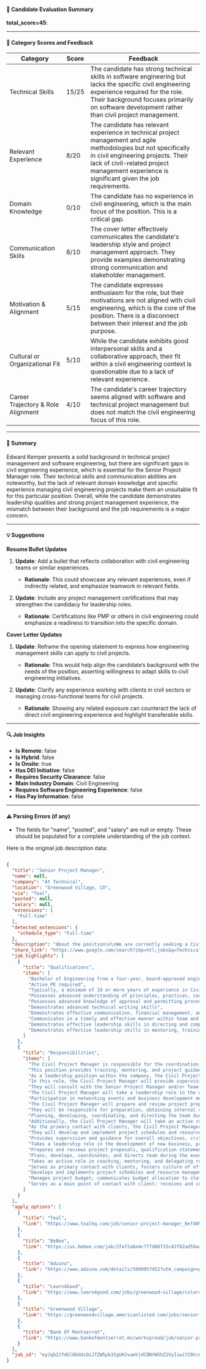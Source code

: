 #### 📄 Candidate Evaluation Summary

**total_score=45**:  

---

#### 🎯 Category Scores and Feedback

| Category                        | Score    | Feedback |
|--------------------------------|----------|----------|
| Technical Skills                 | 15/25    | The candidate has strong technical skills in software engineering but lacks the specific civil engineering experience required for the role. Their background focuses primarily on software development rather than civil project management. |
| Relevant Experience              | 8/20     | The candidate has relevant experience in technical project management and agile methodologies but not specifically in civil engineering projects. Their lack of civil-related project management experience is significant given the job requirements. |
| Domain Knowledge                 | 0/10     | The candidate has no experience in civil engineering, which is the main focus of the position. This is a critical gap. |
| Communication Skills             | 8/10     | The cover letter effectively communicates the candidate's leadership style and project management approach. They provide examples demonstrating strong communication and stakeholder management. |
| Motivation & Alignment           | 5/15     | The candidate expresses enthusiasm for the role, but their motivations are not aligned with civil engineering, which is the core of the position. There is a disconnect between their interest and the job purpose. |
| Cultural or Organizational Fit   | 5/10     | While the candidate exhibits good interpersonal skills and a collaborative approach, their fit within a civil engineering context is questionable due to a lack of relevant experience. |
| Career Trajectory & Role Alignment | 4/10     | The candidate's career trajectory seems aligned with software and technical project management but does not match the civil engineering focus of this role. |

---

#### 🧾 Summary

Edward Kemper presents a solid background in technical project management and software engineering, but there are significant gaps in civil engineering experience, which is essential for the Senior Project Manager role. Their technical skills and communication abilities are noteworthy, but the lack of relevant domain knowledge and specific experience managing civil engineering projects make them an unsuitable fit for this particular position. Overall, while the candidate demonstrates leadership qualities and strong project management experience, the mismatch between their background and the job requirements is a major concern.

---

#### 💡 Suggestions

**Resume Bullet Updates**  
1. **Update**: Add a bullet that reflects collaboration with civil engineering teams or similar experiences.
   - **Rationale**: This could showcase any relevant experiences, even if indirectly related, and emphasize teamwork in relevant fields.

2. **Update**: Include any project management certifications that may strengthen the candidacy for leadership roles.
   - **Rationale**: Certifications like PMP or others in civil engineering could emphasize a readiness to transition into the specific domain.

**Cover Letter Updates**  
1. **Update**: Reframe the opening statement to express how engineering management skills can apply to civil projects.
   - **Rationale**: This would help align the candidate’s background with the needs of the position, asserting willingness to adapt skills to civil engineering initiatives.

2. **Update**: Clarify any experience working with clients in civil sectors or managing cross-functional teams for civil projects.
   - **Rationale**: Showing any related exposure can counteract the lack of direct civil engineering experience and highlight transferable skills.

---

#### 🔍 Job Insights

- **Is Remote**: false  
- **Is Hybrid**: false  
- **Is Onsite**: true  
- **Has DEI Initiative**: false  
- **Requires Security Clearance**: false  
- **Main Industry Domain**: Civil Engineering  
- **Requires Software Engineering Experience**: false  
- **Has Pay Information**: false  

---

#### ⚠️ Parsing Errors (if any)

- The fields for "name", "posted", and "salary" are null or empty. These should be populated for a complete understanding of the job context.

Here is the original job description data:

```json

{
  "title": "Senior Project Manager",
  "name": null,
  "company": "At Technical",
  "location": "Greenwood Village, CO",
  "via": "Teal",
  "posted": null,
  "salary": null,
  "extensions": [
    "Full-time"
  ],
  "detected_extensions": {
    "schedule_type": "Full-time"
  },
  "description": "About the position\n\nWe are currently seeking a Civil Project Manager to add to our team in Denver, CO. The Civil Project Manager is responsible for the coordination, implementation, execution, control, financial performance, and timely completion of projects, and the delivery of projects/programs that are consistent with company strategies, commitments, and goals. This position provides training, mentoring, and project guidance for staff members. As a leadership position within the company, the Civil Project Manager promotes and develops new and repeat business opportunities that are in alignment with strategies and goals. In this role, the Civil Project Manager will provide supervision and guidance for overall objectives, critical issues, new concepts, and policy matters within the team. They will consult with the Senior Project Manager and/or Team Manager concerning unusual problems and developments and obtain approvals as appropriate. The Civil Project Manager will take a leadership role in the development of new business, promoting repeat and referral business with existing clients, and developing new business that aligns with strategies and goals. Participation in networking events and business development meetings is also expected. The Civil Project Manager will prepare and review project proposals, qualification statements, promotional materials, and professional services agreements. They will be responsible for preparation, obtaining internal and external approvals, and managing final execution and subsequent amendments. Planning, developing, coordinating, and directing the team during the execution of projects is a key responsibility. Additionally, the Civil Project Manager will take an active role in coaching, mentoring, and delegating responsibility to less-senior level staff, providing daily \u201con-the-job\u201d training for team members. As the primary contact with clients, the Civil Project Manager will foster a culture of effective internal and external communication between the client and team members. They will develop and implement project schedules and resource management that facilitates timely performance and manage project budgets, communicating budget allocation to staff for their respective assignments.\n\nResponsibilities\n\u2022 Provides supervision and guidance for overall objectives, critical issues, new concepts, and policy matters within team; consults with Senior Project Manager and/or Team Manager concerning unusual problems and developments and obtains approvals as appropriate.\n,\n\u2022 Takes a leadership role in the development of new business, promoting repeat and referral business with existing clients, and developing new business that is in alignment with strategies and goals; participates in networking events and business development meetings.\n,\n\u2022 Prepares and reviews project proposals, qualification statements, promotional materials, and professional services agreements; responsible for preparation, obtaining internal and external approvals, and managing final execution and subsequent amendments.\n,\n\u2022 Plans, develops, coordinates, and directs team during the execution of projects.\n,\n\u2022 Takes an active role in coaching, mentoring, and delegating responsibility to less-senior level staff; provides daily 'on-the-job' training for team members.\n,\n\u2022 Serves as primary contact with clients, fosters culture of effective internal and external communication between Client and team members.\n,\n\u2022 Develops and implements project schedules and resource management that facilitates timely performance.\n,\n\u2022 Manages project budget; communicates budget allocation to staff for their respective assignments.\n\nRequirements\n\u2022 Bachelor of Engineering from a four-year, board-approved engineering curriculum.\n,\n\u2022 Active PE required.\n,\n\u2022 Typically, a minimum of 10 or more years of experience in Civil Engineering.\n,\n\u2022 Possesses advanced understanding of principles, practices, codes, and standards in his/her discipline.\n,\n\u2022 Possesses advanced knowledge of approval and permitting process for projects.\n,\n\u2022 Demonstrates advanced technical writing skills.\n,\n\u2022 Demonstrates effective communication, financial management, and leadership skills to manage schedules and budgets.\n,\n\u2022 Communicates in a timely and effective manner within team and with clients, various agencies, and other disciplines and managers.\n,\n\u2022 Serves as a main point of contact with client; receives and conveys client goals and objectives to team members.\n,\n\u2022 Demonstrates effective leadership skills in directing and completing multiple projects with multiple clients.\n,\n\u2022 Demonstrates effective leadership skills in mentoring, training, coaching, and developing team members.\n\nNice-to-haves\n\nBenefits",
  "share_link": "https://www.google.com/search?ibp=htl;jobs&q=Technical+Project+Manager&htidocid=x33L-6uHoIHbqDkjAAAAAA%3D%3D&hl=en-US&shndl=37&shmd=H4sIAAAAAAAA_xXNsQrCQAyAYVz7CE5ZXMT2RHDRSRwEQRQU15Ke4e7KmZRLwL6HL2xd_vH7q--squ_ESQrcivTkDS7IGKhADWfpQAmLjyAMJ5GQab6PZoPunFPNTVBDS77x8nbC1Mnoeun0n1YjFhoyGrWb7XpsBg7LxcHgQT5y8pghTWgh4o_IC54p5-m7guP1B-AogSmWAAAA&shmds=v1_AQbUm94jWTZFpTdFUj0511TioQE0sMHIa2d3HfYAL_SPHJgKeg&source=sh/x/job/li/m1/1#fpstate=tldetail&htivrt=jobs&htiq=Technical+Project+Manager&htidocid=x33L-6uHoIHbqDkjAAAAAA%3D%3D",
  "job_highlights": [
    {
      "title": "Qualifications",
      "items": [
        "Bachelor of Engineering from a four-year, board-approved engineering curriculum",
        "Active PE required",
        "Typically, a minimum of 10 or more years of experience in Civil Engineering",
        "Possesses advanced understanding of principles, practices, codes, and standards in his/her discipline",
        "Possesses advanced knowledge of approval and permitting process for projects",
        "Demonstrates advanced technical writing skills",
        "Demonstrates effective communication, financial management, and leadership skills to manage schedules and budgets",
        "Communicates in a timely and effective manner within team and with clients, various agencies, and other disciplines and managers",
        "Demonstrates effective leadership skills in directing and completing multiple projects with multiple clients",
        "Demonstrates effective leadership skills in mentoring, training, coaching, and developing team members"
      ]
    },
    {
      "title": "Responsibilities",
      "items": [
        "The Civil Project Manager is responsible for the coordination, implementation, execution, control, financial performance, and timely completion of projects, and the delivery of projects/programs that are consistent with company strategies, commitments, and goals",
        "This position provides training, mentoring, and project guidance for staff members",
        "As a leadership position within the company, the Civil Project Manager promotes and develops new and repeat business opportunities that are in alignment with strategies and goals",
        "In this role, the Civil Project Manager will provide supervision and guidance for overall objectives, critical issues, new concepts, and policy matters within the team",
        "They will consult with the Senior Project Manager and/or Team Manager concerning unusual problems and developments and obtain approvals as appropriate",
        "The Civil Project Manager will take a leadership role in the development of new business, promoting repeat and referral business with existing clients, and developing new business that aligns with strategies and goals",
        "Participation in networking events and business development meetings is also expected",
        "The Civil Project Manager will prepare and review project proposals, qualification statements, promotional materials, and professional services agreements",
        "They will be responsible for preparation, obtaining internal and external approvals, and managing final execution and subsequent amendments",
        "Planning, developing, coordinating, and directing the team during the execution of projects is a key responsibility",
        "Additionally, the Civil Project Manager will take an active role in coaching, mentoring, and delegating responsibility to less-senior level staff, providing daily \u201con-the-job\u201d training for team members",
        "As the primary contact with clients, the Civil Project Manager will foster a culture of effective internal and external communication between the client and team members",
        "They will develop and implement project schedules and resource management that facilitates timely performance and manage project budgets, communicating budget allocation to staff for their respective assignments",
        "Provides supervision and guidance for overall objectives, critical issues, new concepts, and policy matters within team; consults with Senior Project Manager and/or Team Manager concerning unusual problems and developments and obtains approvals as appropriate",
        "Takes a leadership role in the development of new business, promoting repeat and referral business with existing clients, and developing new business that is in alignment with strategies and goals; participates in networking events and business development meetings",
        "Prepares and reviews project proposals, qualification statements, promotional materials, and professional services agreements; responsible for preparation, obtaining internal and external approvals, and managing final execution and subsequent amendments",
        "Plans, develops, coordinates, and directs team during the execution of projects",
        "Takes an active role in coaching, mentoring, and delegating responsibility to less-senior level staff; provides daily 'on-the-job' training for team members",
        "Serves as primary contact with clients, fosters culture of effective internal and external communication between Client and team members",
        "Develops and implements project schedules and resource management that facilitates timely performance",
        "Manages project budget; communicates budget allocation to staff for their respective assignments",
        "Serves as a main point of contact with client; receives and conveys client goals and objectives to team members"
      ]
    }
  ],
  "apply_options": [
    {
      "title": "Teal",
      "link": "https://www.tealhq.com/job/senior-project-manager_6ef40957-2d50-4222-9edd-31b66c445f28?utm_campaign=google_jobs_apply&utm_source=google_jobs_apply&utm_medium=organic"
    },
    {
      "title": "BeBee",
      "link": "https://us.bebee.com/job/2fef2a8e4c77fd88715c42f82ad59aa8?utm_campaign=google_jobs_apply&utm_source=google_jobs_apply&utm_medium=organic"
    },
    {
      "title": "Adzuna",
      "link": "https://www.adzuna.com/details/5099957452?utm_campaign=google_jobs_apply&utm_source=google_jobs_apply&utm_medium=organic"
    },
    {
      "title": "Learn4Good",
      "link": "https://www.learn4good.com/jobs/greenwood-village/colorado/info_technology/4082622609/e/?utm_campaign=google_jobs_apply&utm_source=google_jobs_apply&utm_medium=organic"
    },
    {
      "title": "Greenwood Village",
      "link": "https://greenwoodvillage.americanlisted.com/jobs/senior-project-manager_9009896038.html?utm_campaign=google_jobs_apply&utm_source=google_jobs_apply&utm_medium=organic"
    },
    {
      "title": "Bank Of Montserrat",
      "link": "https://www.bankofmontserrat.ms/workspread/job/senior-project-manager-at-ulteig-englewood-co-80111-43112017cc4a659cjktk-d3d3LmJhbm?utm_campaign=google_jobs_apply&utm_source=google_jobs_apply&utm_medium=organic"
    }
  ],
  "job_id": "eyJqb2JfdGl0bGUiOiJTZW5pb3IgUHJvamVjdCBNYW5hZ2VyIiwiY29tcGFueV9uYW1lIjoiQXQgVGVjaG5pY2FsIiwiYWRkcmVzc19jaXR5IjoiR3JlZW53b29kIFZpbGxhZ2UsIENPIiwiaHRpZG9jaWQiOiJ4MzNMLTZ1SG9JSGJxRGtqQUFBQUFBPT0iLCJ1dWxlIjoidytDQUlRSUNJTlZXNXBkR1ZrSUZOMFlYUmxjdyJ9"
}